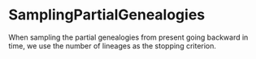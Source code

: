 # SamplingPartialGenealogies

When sampling the partial genealogies from present going backward in time, we use the number of lineages as the stopping criterion.
